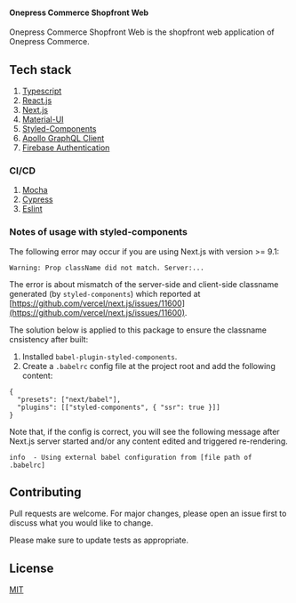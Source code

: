 #### Onepress Commerce Shopfront Web

Onepress Commerce Shopfront Web is the shopfront web application of Onepress Commerce.

## Tech stack
1. [Typescript](https://www.typescriptlang.org/)
2. [React.js](https://reactjs.org/)
3. [Next.js](https://reactjs.org/)
4. [Material-UI](https://material-ui.com/)
5. [Styled-Components](https://styled-components.com/)
6. [Apollo GraphQL Client](https://www.apollographql.com/docs/react)
7. [Firebase Authentication](https://firebase.google.com/docs/auth)

### CI/CD
1. [Mocha](https://mochajs.org/)
2. [Cypress](https://www.cypress.io/)
3. [Eslint](https://eslint.org/)

### Notes of usage with styled-components
The following error may occur if you are using Next.js with version >= 9.1:
```
Warning: Prop className did not match. Server:...
```
The error is about mismatch of the server-side and client-side classname generated (by `styled-components`) which reported at [https://github.com/vercel/next.js/issues/11600](https://github.com/vercel/next.js/issues/11600).

The solution below is applied to this package to ensure the classname cnsistency after built:
1. Installed `babel-plugin-styled-components`.
2. Create a `.babelrc` config file at the project root and add the following content:
```
{
  "presets": ["next/babel"],
  "plugins": [["styled-components", { "ssr": true }]]
}
```

Note that, if the config is correct, you will see the following message after Next.js server started and/or any content edited and triggered re-rendering.

```
info  - Using external babel configuration from [file path of .babelrc]
```

## Contributing
Pull requests are welcome. For major changes, please open an issue first to discuss what you would like to change.

Please make sure to update tests as appropriate.

## License
[MIT](https://choosealicense.com/licenses/mit/)